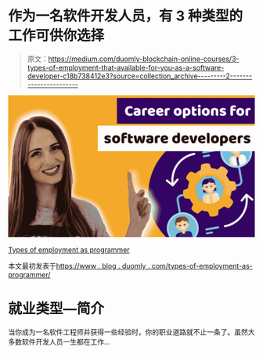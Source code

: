 # 作为一名软件开发人员，有 3 种类型的工作可供你选择

> 原文：<https://medium.com/duomly-blockchain-online-courses/3-types-of-employment-that-available-for-you-as-a-software-developer-c18b738412e3?source=collection_archive---------2----------------------->

![](img/07cc6360200de8d6e5fa17d064290cb6.png)

[Types of employment as programmer](https://www.blog.duomly.com/types-of-employment-as-programmer/)

本文最初发表于[https://www . blog . duomly . com/types-of-employment-as-programmer/](https://www.blog.duomly.com/types-of-employment-as-programmer/)

# 就业类型—简介

当你成为一名软件工程师并获得一些经验时，你的职业道路就不止一条了。虽然大多数软件开发人员一生都在工作…